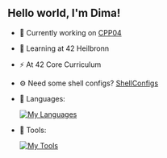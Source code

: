 ## Hello world, I'm Dima!
- 🔭 Currently working on [CPP04](https://github.com/oliferovych/CPP-CPP04)
- 🌱 Learning at 42 Heilbronn
- ⚡ At 42 Core Curriculum
- ⚙️ Need some shell configs? [ShellConfigs](https://github.com/oliferovych/ShellConfigs)
- 📜 Languages:
  
     [![My Languages](https://skillicons.dev/icons?i=c,cpp,cs,bash)](https://skillicons.dev)

- 🔧 Tools:
    
     [![My Tools](https://skillicons.dev/icons?i=vscode,git,docker,github,notion)](https://skillicons.dev)
